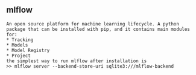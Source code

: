 ## mlflow
    An open source platform for machine learning lifecycle. A python package that can be installed with pip, and it contains main modules for:
    * Tracking
    * Models
    * Model Registry
    * Project
    the simplest way to run mlflow after installation is 
    >> mlflow server --backend-store-uri sqlite3:///mlflow-backend